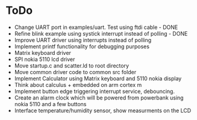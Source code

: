 # ToDo

- Change UART port in examples/uart. Test using ftdi cable - DONE
- Refine blink example using systick interrupt instead of polling - DONE
- Improve UART driver using interrupts instead of polling
- Implement printf functionality for debugging purposes
- Matrix keyboard driver
- SPI nokia 5110 lcd driver
- Move startup.c and scatter.ld to root directory
- Move common driver code to common src folder
- Implement Calculator using Matrix keyboard and 5110 nokia display
- Think about calculus + embedded on arm cortex m
- Implement button edge triggering interrupt service, debouncing.
- Create an alarm clock which will be powered from powerbank using nokia 5110
  and a few buttons
- Interface temperature/humidity sensor, show measurments on the LCD
